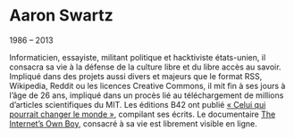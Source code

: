 # Aaron Swartz

1986 – 2013 

Informaticien, essayiste, militant politique et hacktiviste états-unien, il consacra sa vie à la défense de la culture libre et du libre accès au savoir. Impliqué dans des projets aussi divers et majeurs que le format RSS, Wikipedia, Reddit ou les licences Creative Commons, il mit fin à ses jours à l’âge de 26 ans, impliqué dans un procès lié au téléchargement de millions d’articles scientifiques du MIT. Les éditions B42 ont publié [« Celui qui pourrait changer le monde »](https://editions-b42.com/produit/celui-qui-pourrait-changer-le-monde-2/), compilant ses écrits. Le documentaire [The Internet’s Own Boy](https://amara.org/fr/videos/5Mo4oAj1bxOb/fr/766962/), consacré à sa vie est librement visible en ligne.